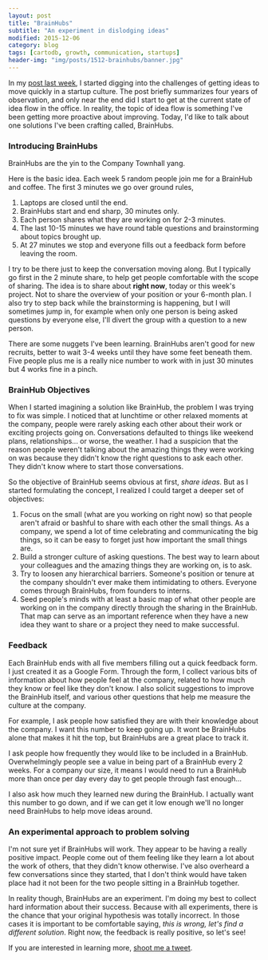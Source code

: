 ```yaml
---
layout: post
title: "BrainHubs"
subtitle: "An experiment in dislodging ideas"
modified: 2015-12-06
category: blog
tags: [cartodb, growth, communication, startups]
header-img: "img/posts/1512-brainhubs/banner.jpg"
---
```


In my [post last week](/blog/2015/12/01/communication/), I started digging into the challenges of getting ideas to move quickly in a startup culture. The post briefly summarizes four years of observation, and only near the end did I start to get at the current state of idea flow in the office. In reality, the topic of idea flow is something I've been getting more proactive about improving. Today, I'd like to talk about one solutions I've been crafting called, BrainHubs.


### Introducing BrainHubs

BrainHubs are the yin to the Company Townhall yang.

Here is the basic idea. Each week 5 random people join me for a BrainHub and coffee. The first 3 minutes we go over ground rules,

1. Laptops are closed until the end.
2. BrainHubs start and end sharp, 30 minutes only.
3. Each person shares what they are working on for 2-3 minutes.
4. The last 10-15 minutes we have round table questions and brainstorming about topics brought up.
5. At 27 minutes we stop and everyone fills out a feedback form before leaving the room.

I try to be there just to keep the conversation moving along. But I typically go first in the 2 minute share, to help get people comfortable with the scope of sharing. The idea is to share about **right now**, today or this week's project. Not to share the overview of your position or your 6-month plan. I also try to step back while the brainstorming is happening, but I will sometimes jump in, for example when only one person is being asked questions by everyone else, I'll divert the group with a question to a new person.

There are some nuggets I've been learning. BrainHubs aren't good for new recruits, better to wait 3-4 weeks until they have some feet beneath them. Five people plus me is a really nice number to work with in just 30 minutes but 4 works fine in a pinch. 

### BrainHub Objectives

When I started imagining a solution like BrainHub, the problem I was trying to fix was simple. I noticed that at lunchtime or other relaxed moments at the company, people were rarely asking each other about their work or exciting projects going on. Conversations defaulted to things like weekend plans, relationships... or worse, the weather. I had a suspicion that the reason people weren't talking about the amazing things they were working on was because they didn't know the right questions to ask each other. They didn't know where to start those conversations. 

So the objective of BrainHub seems obvious at first, _share ideas_. But as I started formulating the concept, I realized I could target a deeper set of objectives:

1. Focus on the small (what are you working on right now) so that people aren't afraid or bashful to share with each other the small things. As a company, we spend a lot of time celebrating and communicating the big things, so it can be easy to forget just how important the small things are.
2. Build a stronger culture of asking questions. The best way to learn about your colleagues and the amazing things they are working on, is to ask. 
3. Try to loosen any hierarchical barriers. Someone's position or tenure at the company shouldn't ever make them intimidating to others. Everyone comes through BrainHubs, from founders to interns. 
4. Seed people's minds with at least a basic map of what other people are working on in the company directly through the sharing in the BrainHub. That map can serve as an important reference when they have a new idea they want to share or a project they need to make successful.

### Feedback

Each BrainHub ends with all five members filling out a quick feedback form. I just created it as a Google Form. Through the form, I collect various bits of information about how people feel at the company, related to how much they know or feel like they don't know. I also solicit suggestions to improve the BrainHub itself, and various other questions that help me measure the culture at the company. 

For example, I ask people how satisfied they are with their knowledge about the company. I want this number to keep going up. It wont be BrainHubs alone that makes it hit the top, but BrainHubs are a great place to track it. 

I ask people how frequently they would like to be included in a BrainHub. Overwhelmingly people see a value in being part of a BrainHub every 2 weeks. For a company our size, it means I would need to run a BrainHub more than once per day every day to get people through fast enough... 

I also ask how much they learned new during the BrainHub. I actually want this number to go down, and if we can get it low enough we'll no longer need BrainHubs to help move ideas around.

### An experimental approach to problem solving

I'm not sure yet if BrainHubs will work. They appear to be having a really positive impact. People come out of them feeling like they learn a lot about the work of others, that they didn't know otherwise. I've also overheard a few conversations since they started, that I don't think would have taken place had it not been for the two people sitting in a BrainHub together. 

In reality though, BrainHubs are an experiment. I'm doing my best to collect hard information about their success. Because with all experiments, there is the chance that your original hypothesis was totally incorrect. In those cases it is important to be comfortable saying, _this is wrong, let's find a different solution_. Right now, the feedback is really positive, so let's see!

If you are interested in learning more, [shoot me a tweet](https://twitter.com/andrewxhill).


